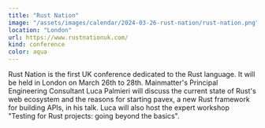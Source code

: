```yaml
---
title: "Rust Nation"
image: "/assets/images/calendar/2024-03-26-rust-nation/rust-nation.png"
location: "London"
url: https://www.rustnationuk.com/
kind: conference
color: aqua
---
```


Rust Nation is the first UK conference dedicated to the Rust language. It will be held in London on March 26th to 28th. Mainmatter's Principal Engineering Consultant Luca Palmieri will discuss the current state of Rust's web ecosystem and the reasons for starting pavex, a new Rust framework for building APIs, in his talk. Luca will also host the expert workshop "Testing for Rust projects: going beyond the basics".
